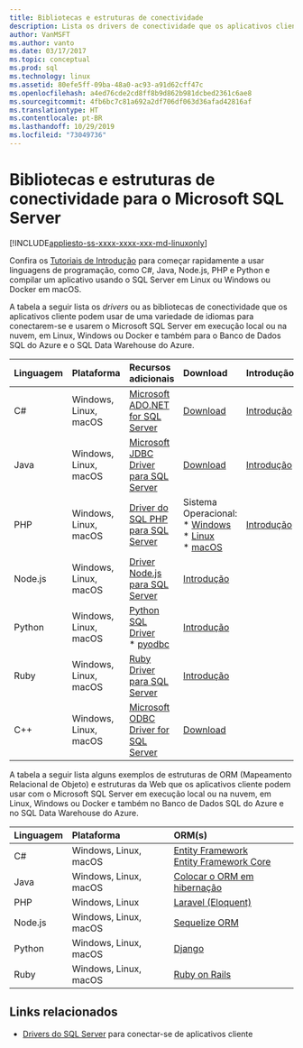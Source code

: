 ```yaml
---
title: Bibliotecas e estruturas de conectividade
description: Lista os drivers de conectividade que os aplicativos cliente podem usar de várias linguagens para conectarem-se ao Microsoft SQL Server em execução local ou na nuvem, no Linux, no Windows ou no Docker e também no Banco de Dados SQL do Azure e no SQL Data Warehouse do Azure.
author: VanMSFT
ms.author: vanto
ms.date: 03/17/2017
ms.topic: conceptual
ms.prod: sql
ms.technology: linux
ms.assetid: 80efe5ff-09ba-48a0-ac93-a91d62cff47c
ms.openlocfilehash: a4ed76cde2cd8ff8b9d862b981dcbed2361c6ae8
ms.sourcegitcommit: 4fb6bc7c81a692a2df706df063d36afad42816af
ms.translationtype: HT
ms.contentlocale: pt-BR
ms.lasthandoff: 10/29/2019
ms.locfileid: "73049736"
---
```

# <a name="connectivity-libraries-and-frameworks-for-microsoft-sql-server"></a>Bibliotecas e estruturas de conectividade para o Microsoft SQL Server

[!INCLUDE[appliesto-ss-xxxx-xxxx-xxx-md-linuxonly](../includes/appliesto-ss-xxxx-xxxx-xxx-md-linuxonly.md)]

Confira os [Tutoriais de Introdução](https://aka.ms/sqldev) para começar rapidamente a usar linguagens de programação, como C#, Java, Node.js, PHP e Python e compilar um aplicativo usando o SQL Server em Linux ou Windows ou Docker em macOS.

A tabela a seguir lista os *drivers* ou as bibliotecas de conectividade que os aplicativos cliente podem usar de uma variedade de idiomas para conectarem-se e usarem o Microsoft SQL Server em execução local ou na nuvem, em Linux, Windows ou Docker e também para o Banco de Dados SQL do Azure e o SQL Data Warehouse do Azure. 

| Linguagem | Plataforma | Recursos adicionais | Download | Introdução |
| :-- | :-- | :-- | :-- | :-- |
| C# | Windows, Linux, macOS | [Microsoft ADO.NET for SQL Server](/sql/connect/ado-net/microsoft-ado-net-sql-server) | [Download](https://msdn.microsoft.com/vstudio/aa496123.aspx) | [Introdução](https://www.microsoft.com/sql-server/developer-get-started/csharp/ubuntu)
| Java | Windows, Linux, macOS | [Microsoft JDBC Driver para SQL Server](https://msdn.microsoft.com/library/mt484311.aspx) | [Download](https://go.microsoft.com/fwlink/?LinkId=245496) |  [Introdução](https://www.microsoft.com/sql-server/developer-get-started/java/ubuntu)
| PHP | Windows, Linux, macOS| [Driver do SQL PHP para SQL Server](../connect/php/microsoft-php-driver-for-sql-server.md) | Sistema Operacional: <br/> \* [Windows](https://www.microsoft.com/download/details.aspx?id=20098) <br/> \* [Linux](https://github.com/Microsoft/msphpsql/tree/dev#install-unix) <br/> \* [macOS](https://github.com/Microsoft/msphpsql/tree/dev#install-unix) |  [Introdução](https://www.microsoft.com/sql-server/developer-get-started/php/ubuntu)
| Node.js | Windows, Linux, macOS | [Driver Node.js para SQL Server](../connect/node-js/node-js-driver-for-sql-server.md) |  [Introdução](https://www.microsoft.com/sql-server/developer-get-started/node/ubuntu)
| Python | Windows, Linux, macOS | [Python SQL Driver](../connect/python/python-driver-for-sql-server.md) <br/> \* [pyodbc](https://msdn.microsoft.com/library/mt763257.aspx) |  [Introdução](https://www.microsoft.com/sql-server/developer-get-started/python/ubuntu)
| Ruby | Windows, Linux, macOS | [Ruby Driver para SQL Server](../connect/ruby/ruby-driver-for-sql-server.md) | [Introdução](https://www.microsoft.com/sql-server/developer-get-started/ruby/ubuntu)
| C++ | Windows, Linux, macOS | [Microsoft ODBC Driver for SQL Server](https://msdn.microsoft.com/library/mt654048(v=sql.1).aspx) | [Download](https://msdn.microsoft.com/library/mt654048(v=sql.1).aspx) |  

A tabela a seguir lista alguns exemplos de estruturas de ORM (Mapeamento Relacional de Objeto) e estruturas da Web que os aplicativos cliente podem usar com o Microsoft SQL Server em execução local ou na nuvem, em Linux, Windows ou Docker e também no Banco de Dados SQL do Azure e no SQL Data Warehouse do Azure. 

| Linguagem | Plataforma | ORM(s) |
| :-- | :-- | :-- |
| C# | Windows, Linux, macOS | [Entity Framework](https://docs.microsoft.com/ef)<br>[Entity Framework Core](https://docs.microsoft.com/ef/core/index) |
| Java | Windows, Linux, macOS |[Colocar o ORM em hibernação](https://hibernate.org/orm)|
| PHP | Windows, Linux | [Laravel (Eloquent)](https://laravel.com/docs/5.0/eloquent) |
| Node.js | Windows, Linux, macOS | [Sequelize ORM](https://docs.sequelizejs.com) |
| Python | Windows, Linux, macOS |[Django](https://www.djangoproject.com/) |
| Ruby | Windows, Linux, macOS | [Ruby on Rails](https://rubyonrails.org/) |

## <a name="related-links"></a>Links relacionados
- [Drivers do SQL Server](https://msdn.microsoft.com/library/mt654049.aspx) para conectar-se de aplicativos cliente

